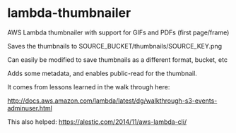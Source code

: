 # lambda-thumbnailer
AWS Lambda thumbnailer with support for GIFs and PDFs (first page/frame)

Saves the thumbnails to SOURCE_BUCKET/thumbnails/SOURCE_KEY.png

Can easily be modified to save thumbnails as a different format, bucket, etc

Adds some metadata, and enables public-read for the thumbnail. 

It comes from lessons learned in the walk through here:

http://docs.aws.amazon.com/lambda/latest/dg/walkthrough-s3-events-adminuser.html

This also helped:
https://alestic.com/2014/11/aws-lambda-cli/
